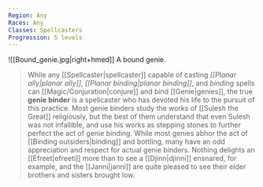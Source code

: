 ```yaml
---
Region: Any
Races: Any
Classes: Spellcasters
Progression: 5 levels
---
```


![[Bound_genie.jpg|right+hmed]] 
 A bound genie.
> While any [[Spellcaster|spellcaster]] capable of casting *[[Planar ally|planar ally]]*, *[[Planar binding|planar binding]]*, and *binding* spells can [[Magic/Conjuration|conjure]] and bind [[Genie|genies]], the true **genie binder** is a spellcaster who has devoted his life to the pursuit of this practice. Most genie binders study the works of [[Sulesh the Great]] religiously, but the best of them understand that even Sulesh was not infallible, and use his works as stepping stones to further perfect the act of genie binding.
> While most genies abhor the act of [[Binding outsiders|binding]] and bottling, many have an odd appreciation and respect for actual genie binders. Nothing delights an [[Efreet|efreeti]] more than to see a [[Djinn|djinni]] ensnared, for example, and the [[Janni|janni]] are quite pleased to see their elder brothers and sisters brought low.








